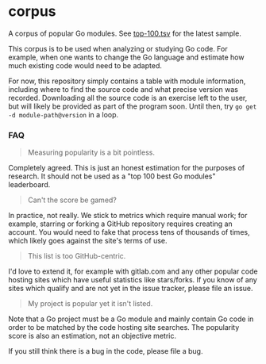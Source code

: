 # corpus

A corpus of popular Go modules. See [top-100.tsv]() for the latest sample.

This corpus is to be used when analyzing or studying Go code. For example, when
one wants to change the Go language and estimate how much existing code would
need to be adapted.

For now, this repository simply contains a table with module information,
including where to find the source code and what precise version was recorded.
Downloading all the source code is an exercise left to the user, but will likely
be provided as part of the program soon. Until then, try `go get -d
module-path@version` in a loop.

### FAQ

> Measuring popularity is a bit pointless.

Completely agreed. This is just an honest estimation for the purposes of
research. It should not be used as a "top 100 best Go modules" leaderboard.

> Can't the score be gamed?

In practice, not really. We stick to metrics which require manual work; for
example, starring or forking a GitHub repository requires creating an account.
You would need to fake that process tens of thousands of times, which likely
goes against the site's terms of use.

> This list is too GitHub-centric.

I'd love to extend it, for example with gitlab.com and any other popular code
hosting sites which have useful statistics like stars/forks. If you know of any
sites which qualify and are not yet in the issue tracker, please file an issue.

> My project is popular yet it isn't listed.

Note that a Go project must be a Go module and mainly contain Go code in order
to be matched by the code hosting site searches. The popularity score is also an
estimation, not an objective metric.

If you still think there is a bug in the code, please file a bug.
